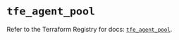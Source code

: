# `tfe_agent_pool`

Refer to the Terraform Registry for docs: [`tfe_agent_pool`](https://registry.terraform.io/providers/hashicorp/tfe/0.59.0/docs/resources/agent_pool).
